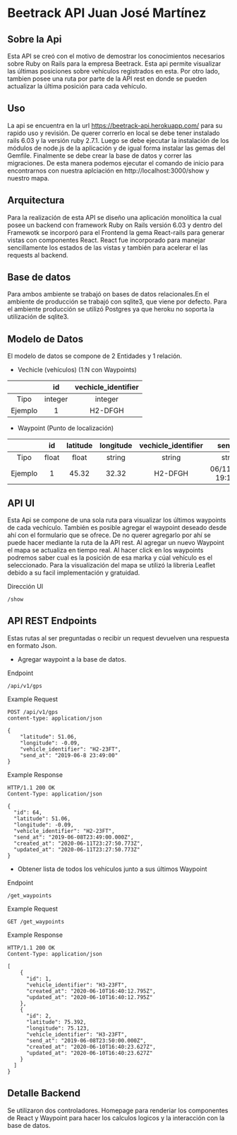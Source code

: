 # Beetrack API Juan José Martínez

Sobre la Api 
------------------
Esta API se creó con el motivo de demostrar los conocimientos necesarios sobre Ruby on Rails para la empresa Beetrack. Esta api permite visualizar las últimas posiciones sobre vehículos registrados en esta. Por otro lado, tambien posee una ruta por parte de la API rest en donde se pueden actualizar la última posición para cada vehículo. 

Uso
----

La api se encuentra en la url https://beetrack-api.herokuapp.com/ para su rapido uso y revisión. De querer correrlo en local se debe tener instalado rails 6.03 y la versión ruby 2.7.1. Luego se debe ejecutar la instalación de los módulos de node.js de la aplicación y de igual forma instalar las gemas del Gemfile. Finalmente se debe crear la base de datos y correr las migraciones. De esta manera podemos ejecutar el comando de inicio para encontrarnos con nuestra aplciación en http://localhost:3000/show y nuestro mapa.

Arquitectura
------------
Para la realización de esta API se diseño una aplicación monolítica la cual posee un backend con framework Ruby on Rails versión 6.03 y dentro del Framewotk se incorporó para el Frontend la gema React-rails para generar vistas con componentes React. React fue incorporado para manejar sencillamente los estados de las vistas y también para acelerar el las requests al backend. 

Base de datos
--
Para ambos ambiente se trabajó on bases de datos relacionales.En el ambiente de producción se trabajó con sqlite3, que viene por defecto. Para el ambiente producción se utilizó Postgres ya que heroku no soporta la utilización de sqlite3. 

Modelo de Datos
----
El modelo de datos se compone de 2 Entidades y 1 relación. 
- Vechicle (vehículos)  (1:N con Waypoints)

|  | id | vechicle_identifier |
| :-------: | :-------: | :------: |
| Tipo | integer| integer | 
| Ejemplo | 1| H2-DFGH |

- Waypoint (Punto de localización)

|  | id | latitude | longitude | vechicle_identifier| send_at |
| :-------: | :-------: | :------: | :-----: | :-------: | :------: |
| Tipo | float| float | string | string | string| 
| Ejemplo | 1 |45.32| 32.32 | H2-DFGH | 06/11/2020 19:19:11 |

API UI
------
Esta Api se compone de una sola ruta para visualizar los últimos waypoints de cada vechículo. También es posible agregar el waypoint deseado desde ahí con el formulario que se ofrece. De no querer agregarlo por ahí se puede hacer mediante la ruta de la API rest. 
Al agregar un nuevo Waypoint el mapa se actualiza en tiempo real. Al hacer click en los waypoints podremos saber cual es la posición de esa marka y cúal vehículo es el seleccionado. 
Para la visualización del mapa se utilizó la libreria Leaflet debido a su facil implementación y gratuidad. 

Dirección UI 
``` 
/show
``` 

API REST Endpoints
---
Estas rutas al ser preguntadas o recibir un request devuelven una respuesta en formato Json.

- Agregar waypoint a la base de datos. 

Endpoint

``` 
/api/v1/gps
``` 
Example Request

``` 
POST /api/v1/gps
content-type: application/json

{
    "latitude": 51.06,
    "longitude": -0.09,
    "vehicle_identifier": "H2-23FT",
    "send_at": "2019-06-8 23:49:00"
}
``` 

Example Response

``` 
HTTP/1.1 200 OK  
Content-Type: application/json

{
  "id": 64,
  "latitude": 51.06,
  "longitude": -0.09,
  "vehicle_identifier": "H2-23FT",
  "send_at": "2019-06-08T23:49:00.000Z",
  "created_at": "2020-06-11T23:27:50.773Z",
  "updated_at": "2020-06-11T23:27:50.773Z"
}
```

- Obtener lista de todos los vehículos junto a sus últimos Waypoint

Endpoint

``` 
/get_waypoints
``` 
Example Request

``` 
GET /get_waypoints
``` 

Example Response

``` 
HTTP/1.1 200 OK  
Content-Type: application/json

[
    {
      "id": 1,
      "vehicle_identifier": "H3-23FT",
      "created_at": "2020-06-10T16:40:12.795Z",
      "updated_at": "2020-06-10T16:40:12.795Z"
    },
    {
      "id": 2,
      "latitude": 75.392,
      "longitude": 75.123,
      "vehicle_identifier": "H3-23FT",
      "send_at": "2019-06-08T23:50:00.000Z",
      "created_at": "2020-06-10T16:40:23.627Z",
      "updated_at": "2020-06-10T16:40:23.627Z"
    }
  ]
}
```

 

Detalle Backend
----

Se utilizaron dos controladores. Homepage para renderiar los componentes de React y Waypoint para hacer los calculos logicos y la interacción con la base de datos.
